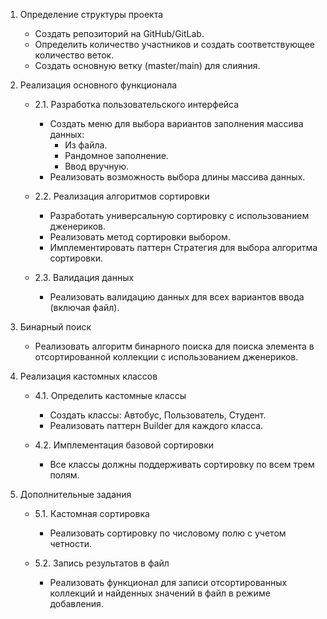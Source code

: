 1. Определение структуры проекта
   - Создать репозиторий на GitHub/GitLab.
   - Определить количество участников и создать соответствующее количество веток.
   - Создать основную ветку (master/main) для слияния.

2. Реализация основного функционала
   - 2.1. Разработка пользовательского интерфейса
     - Создать меню для выбора вариантов заполнения массива данных:
       - Из файла.
       - Рандомное заполнение.
       - Ввод вручную.
     - Реализовать возможность выбора длины массива данных.

   - 2.2. Реализация алгоритмов сортировки
     - Разработать универсальную сортировку с использованием дженериков.
     - Реализовать метод сортировки выбором.
     - Имплементировать паттерн Стратегия для выбора алгоритма сортировки.

   - 2.3. Валидация данных
     - Реализовать валидацию данных для всех вариантов ввода (включая файл).

3. Бинарный поиск
   - Реализовать алгоритм бинарного поиска для поиска элемента в отсортированной коллекции с использованием дженериков.

4. Реализация кастомных классов
   - 4.1. Определить кастомные классы
     - Создать классы: Автобус, Пользователь, Студент.
     - Реализовать паттерн Builder для каждого класса.

   - 4.2. Имплементация базовой сортировки
     - Все классы должны поддерживать сортировку по всем трем полям.

5. Дополнительные задания
   - 5.1. Кастомная сортировка
     - Реализовать сортировку по числовому полю с учетом четности.
  
   - 5.2. Запись результатов в файл
     - Реализовать функционал для записи отсортированных коллекций и найденных значений в файл в режиме добавления.
